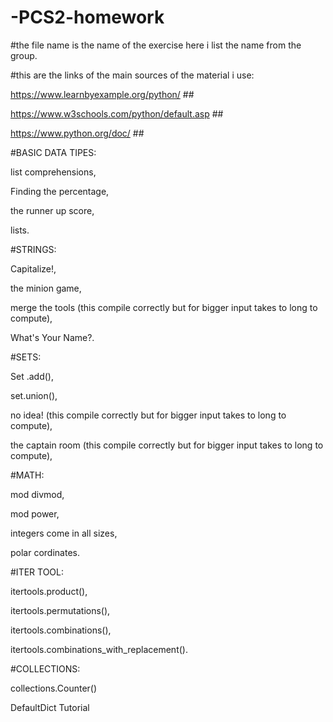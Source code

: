 # -PCS2-homework

#the file name is the name of the exercise here i list the name from the group.

#this are the links of the main sources of the material i use:

  https://www.learnbyexample.org/python/ ##
  
  https://www.w3schools.com/python/default.asp ##
  
  https://www.python.org/doc/ ##
  
#BASIC DATA TIPES:

  list comprehensions,
  
  Finding the percentage,
  
  the runner up score,
  
  lists.
  
#STRINGS:

  Capitalize!,
  
  the minion game,
  
  merge the tools (this compile correctly but for bigger input takes to long to compute),
  
  What's Your Name?.
  
#SETS:

Set .add(),

set.union(),

no idea! (this compile correctly but for bigger input takes to long to compute),

the captain room (this compile correctly but for bigger input takes to long to compute),

#MATH:

mod divmod,

mod power,

integers come in all sizes,

polar cordinates.

#ITER TOOL:

itertools.product(),

itertools.permutations(),

itertools.combinations(),

itertools.combinations_with_replacement().

#COLLECTIONS:

collections.Counter()

DefaultDict Tutorial
